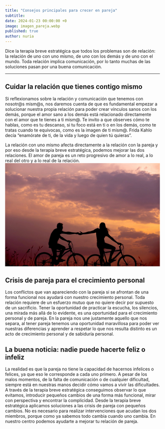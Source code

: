 ```yaml
---
title: "Consejos principales para crecer en pareja"
subtitle: 
date: 2024-01-23 00:00:00 +0
image: imagen_pareja.webp
published: true
author: nuria
---
```


Dice la terapia breve estratégica que todos los problemas son de relación: la relación de uno
con uno mismo, de uno con los demás y de uno con el mundo. Toda relación implica
comunicación, por lo tanto muchas de las soluciones pasan por una buena comunicación.

---

## Cuidar la relación que tienes contigo mismo

Si reflexionamos sobre la relación y comunicación que tenemos con nosotr@s mism@s, nos daremos cuenta de que es fundamental empezar a solucionar nuestra propia relación para poder crear vínculos sanos con los demás, porque el amor sano a los demás está relacionado directamente con el amor que te tienes a ti mism@. Te invito a que observes cómo te hablas, como es tu descanso, si tu foco está en ti o en los demás, como te tratas cuando te equivocas, como es la imagen de ti mism@. Frida Kahlo decía “enamórate de ti, de la vida y luego de quien tú quieras”. 

La relación con uno mismo afecta directamente a la relación con la pareja y por eso desde la terapia breve estratégica, podemos mejorar las dos relaciones. El amor de pareja es un reto progresivo de amor a lo real, a lo real del otro y a lo real de la relación.
![Pareja](foto_pareja2.webp)

## Crisis de pareja para el crecimiento personal

Los conflictos que van apareciendo con la pareja si se afrontan de una forma funcional nos ayudará con nuestro crecimiento personal. Toda relación requiere de un esfuerzo mutuo que no quiere decir por supuesto de un sacrificio. Tener la oportunidad de practicar la escucha, los silencios, una mirada más allá de lo evidente, es una oportunidad para el crecimiento personal y de pareja.
En la pareja nos une justamente aquello que nos separa, al tener pareja tenemos una oportunidad maravillosa para poder ver nuestras diferencias y aprender a respetar lo que nos resulta distinto es un acto de crecimiento personal y de sabiduría personal.

## La buena noticia: nadie puede hacerte feliz o infeliz

La realidad es que la pareja no tiene la capacidad de hacernos infelices o felices, ya que eso le corresponde a cada uno primero. A pesar de los malos momentos, de la falta de comunicación o de cualquier dificultad, siempre está en nuestras manos decidir cómo vamos a vivir las dificultades.
A través de la terapia breve estratégica conseguimos observar lo que evitamos, introducir pequeños cambios de una forma más funcional, mirar con perspectiva y encontrar la complicidad. 
Desde la terapia breve estratégica aplicamos soluciones a las crisis de pareja con pequeños cambios. No es necesario para realizar intervenciones que acudan los dos miembros, porque como ya sabemos todo cambia cuando uno cambia. En nuestro centro podemos ayudarte a mejorar tu relación de pareja.


